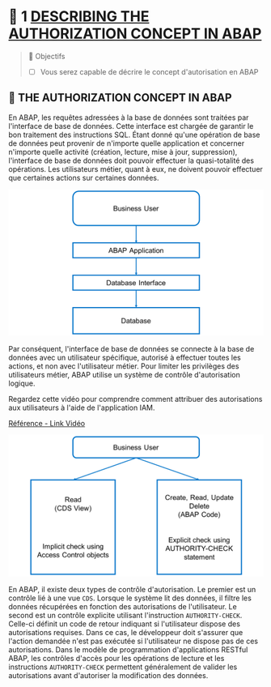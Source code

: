 # 🌸 1 [DESCRIBING THE AUTHORIZATION CONCEPT IN ABAP](https://learning.sap.com/learning-journeys/acquire-core-abap-skills/describing-the-authorization-concept-in-abap_b3ca46dc-d15b-442d-a45e-582741f52257)

> 🌺 Objectifs
>
> - [ ] Vous serez capable de décrire le concept d'autorisation en ABAP

## 🌸 THE AUTHORIZATION CONCEPT IN ABAP

En ABAP, les requêtes adressées à la base de données sont traitées par l'interface de base de données. Cette interface est chargée de garantir le bon traitement des instructions SQL. Étant donné qu'une opération de base de données peut provenir de n'importe quelle application et concerner n'importe quelle activité (création, lecture, mise à jour, suppression), l'interface de base de données doit pouvoir effectuer la quasi-totalité des opérations. Les utilisateurs métier, quant à eux, ne doivent pouvoir effectuer que certaines actions sur certaines données.

![](./assets/AuthorizationConcept_001.png)

Par conséquent, l'interface de base de données se connecte à la base de données avec un utilisateur spécifique, autorisé à effectuer toutes les actions, et non avec l'utilisateur métier. Pour limiter les privilèges des utilisateurs métier, ABAP utilise un système de contrôle d'autorisation logique.

Regardez cette vidéo pour comprendre comment attribuer des autorisations aux utilisateurs à l'aide de l'application IAM.

[Référence - Link Vidéo](https://learning.sap.com/learning-journeys/acquire-core-abap-skills/describing-the-authorization-concept-in-abap_b3ca46dc-d15b-442d-a45e-582741f52257)

![](./assets/AuthorizationConcept_007.png)

En ABAP, il existe deux types de contrôle d'autorisation. Le premier est un contrôle lié à une vue `CDS`. Lorsque le système lit des données, il filtre les données récupérées en fonction des autorisations de l'utilisateur. Le second est un contrôle explicite utilisant l'instruction `AUTHORITY-CHECK`. Celle-ci définit un code de retour indiquant si l'utilisateur dispose des autorisations requises. Dans ce cas, le développeur doit s'assurer que l'action demandée n'est pas exécutée si l'utilisateur ne dispose pas de ces autorisations. Dans le modèle de programmation d'applications RESTful ABAP, les contrôles d'accès pour les opérations de lecture et les instructions `AUTHORITY-CHECK` permettent généralement de valider les autorisations avant d'autoriser la modification des données.
